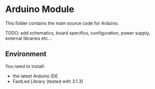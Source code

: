 # Arduino Module
This folder contains the main source code for Arduino.

TODO: add schematics, board specifics, configuration, power supply, external libraries etc...


## Environment
You need to install:  
 * the latest Arduino IDE
 * FastLed Library (tested with 3.1.3)

